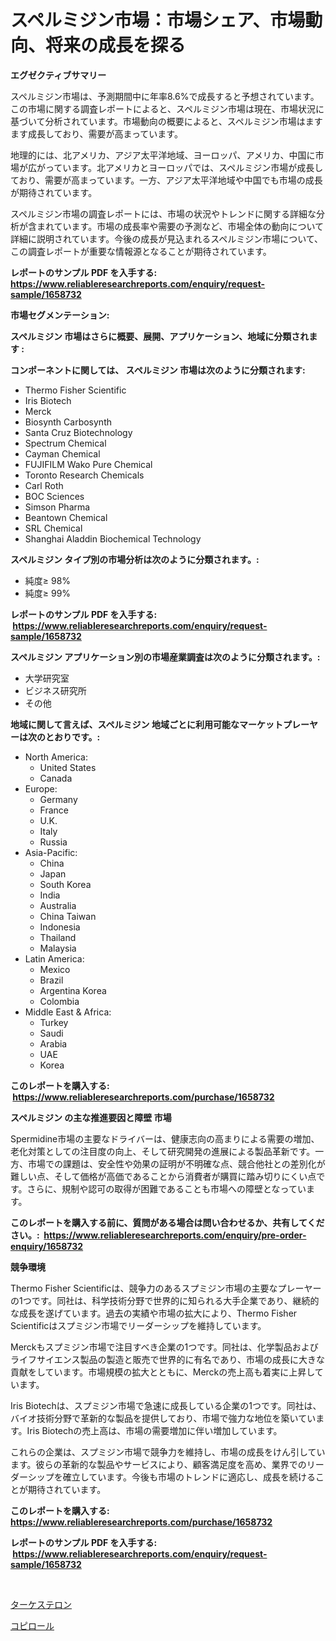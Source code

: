 <p><h1>スペルミジン市場：市場シェア、市場動向、将来の成長を探る</h1></p><p><strong>エグゼクティブサマリー</strong></p>
<p><p>スペルミジン市場は、予測期間中に年率8.6%で成長すると予想されています。この市場に関する調査レポートによると、スペルミジン市場は現在、市場状況に基づいて分析されています。市場動向の概要によると、スペルミジン市場はますます成長しており、需要が高まっています。 </p><p>地理的には、北アメリカ、アジア太平洋地域、ヨーロッパ、アメリカ、中国に市場が広がっています。北アメリカとヨーロッパでは、スペルミジン市場が成長しており、需要が高まっています。一方、アジア太平洋地域や中国でも市場の成長が期待されています。</p><p>スペルミジン市場の調査レポートには、市場の状況やトレンドに関する詳細な分析が含まれています。市場の成長率や需要の予測など、市場全体の動向について詳細に説明されています。今後の成長が見込まれるスペルミジン市場について、この調査レポートが重要な情報源となることが期待されています。</p></p>
<p><strong>レポートのサンプル PDF を入手する: <a href="https://www.reliableresearchreports.com/enquiry/request-sample/1658732">https://www.reliableresearchreports.com/enquiry/request-sample/1658732</a></strong></p>
<p><strong>市場セグメンテーション:</strong></p>
<p><strong> スペルミジン 市場はさらに概要、展開、アプリケーション、地域に分類されます :</strong></p>
<p><strong>コンポーネントに関しては、 スペルミジン 市場は次のように分類されます: &nbsp;</strong></p>
<p><ul><li>Thermo Fisher Scientific</li><li>Iris Biotech</li><li>Merck</li><li>Biosynth Carbosynth</li><li>Santa Cruz Biotechnology</li><li>Spectrum Chemical</li><li>Cayman Chemical</li><li>FUJIFILM Wako Pure Chemical</li><li>Toronto Research Chemicals</li><li>Carl Roth</li><li>BOC Sciences</li><li>Simson Pharma</li><li>Beantown Chemical</li><li>SRL Chemical</li><li>Shanghai Aladdin Biochemical Technology</li></ul></p>
<p><strong> スペルミジン タイプ別の市場分析は次のように分類されます。:</strong></p>
<p><ul><li>純度≥ 98%</li><li>純度≥ 99%</li></ul></p>
<p><strong>レポートのサンプル PDF を入手する: &nbsp;<a href="https://www.reliableresearchreports.com/enquiry/request-sample/1658732">https://www.reliableresearchreports.com/enquiry/request-sample/1658732</a></strong></p>
<p><strong> スペルミジン アプリケーション別の市場産業調査は次のように分類されます。:</strong></p>
<p><ul><li>大学研究室</li><li>ビジネス研究所</li><li>その他</li></ul></p>
<p><strong>地域に関して言えば、スペルミジン 地域ごとに利用可能なマーケットプレーヤーは次のとおりです。:</strong></p>
<p><ul>
    <li>
        North America:
        <ul>
            <li>United States</li>
            <li>Canada</li>
        </ul>
    </li>
    <li>
        Europe:
        <ul>
            <li>Germany</li>
            <li>France</li>
            <li>U.K.</li>
            <li>Italy</li>
            <li>Russia</li>
        </ul>
    </li>
    <li>
        Asia-Pacific:
        <ul>
            <li>China</li>
            <li>Japan</li>
            <li>South Korea</li>
            <li>India</li>
            <li>Australia</li>
            <li>China Taiwan</li>
            <li>Indonesia</li>
            <li>Thailand</li>
            <li>Malaysia</li>
        </ul>
    </li>
    <li>
        Latin America:
        <ul>
            <li>Mexico</li>
            <li>Brazil</li>
            <li>Argentina Korea</li>
            <li>Colombia</li>
        </ul>
    </li>
    <li>
        Middle East & Africa:
        <ul>
            <li>Turkey</li>
            <li>Saudi</li>
            <li>Arabia</li>
            <li>UAE</li>
            <li>Korea</li>
        </ul>
    </li>
    </ul></p>
<p><strong>このレポートを購入する: &nbsp;<a href="https://www.reliableresearchreports.com/purchase/1658732">https://www.reliableresearchreports.com/purchase/1658732</a></strong></p>
<p><strong>スペルミジン の主な推進要因と障壁 市場</strong></p>
<p><p>Spermidine市場の主要なドライバーは、健康志向の高まりによる需要の増加、老化対策としての注目度の向上、そして研究開発の進展による製品革新です。一方、市場での課題は、安全性や効果の証明が不明確な点、競合他社との差別化が難しい点、そして価格が高価であることから消費者が購買に踏み切りにくい点です。さらに、規制や認可の取得が困難であることも市場への障壁となっています。</p></p>
<p><strong>このレポートを購入する前に、質問がある場合は問い合わせるか、共有してください。:&nbsp; <a href="https://www.reliableresearchreports.com/enquiry/pre-order-enquiry/1658732">https://www.reliableresearchreports.com/enquiry/pre-order-enquiry/1658732</a></strong></p>
<p><strong>競争環境</strong></p>
<p><p>Thermo Fisher Scientificは、競争力のあるスプミジン市場の主要なプレーヤーの1つです。同社は、科学技術分野で世界的に知られる大手企業であり、継続的な成長を遂げています。過去の実績や市場の拡大により、Thermo Fisher Scientificはスプミジン市場でリーダーシップを維持しています。</p><p>Merckもスプミジン市場で注目すべき企業の1つです。同社は、化学製品およびライフサイエンス製品の製造と販売で世界的に有名であり、市場の成長に大きな貢献をしています。市場規模の拡大とともに、Merckの売上高も着実に上昇しています。</p><p>Iris Biotechは、スプミジン市場で急速に成長している企業の1つです。同社は、バイオ技術分野で革新的な製品を提供しており、市場で強力な地位を築いています。Iris Biotechの売上高は、市場の需要増加に伴い増加しています。</p><p>これらの企業は、スプミジン市場で競争力を維持し、市場の成長をけん引しています。彼らの革新的な製品やサービスにより、顧客満足度を高め、業界でのリーダーシップを確立しています。今後も市場のトレンドに適応し、成長を続けることが期待されています。</p></p>
<p><strong>このレポートを購入する: &nbsp; <a href="https://www.reliableresearchreports.com/purchase/1658732">https://www.reliableresearchreports.com/purchase/1658732</a></strong></p>
<p><strong>レポートのサンプル PDF を入手する: &nbsp;<a href="https://www.reliableresearchreports.com/enquiry/request-sample/1658732">https://www.reliableresearchreports.com/enquiry/request-sample/1658732</a></strong><strong></strong></p>
<p>&nbsp;</p>
<p><p><a href="https://github.com/EstaSprer20231/Market-Research-Report-List-1/blob/main/166276312393.md">ターケステロン</a></p><p><a href="https://github.com/vlcostes/Market-Research-Report-List-1/blob/main/578793712392.md">コピロール</a></p></p>